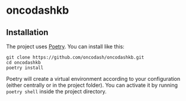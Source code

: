 # oncodashkb
## Installation
The project uses [Poetry](https://python-poetry.org). You can install like this:

```
git clone https://github.com/oncodash/oncodashkb.git
cd oncodashkb
poetry install
```

Poetry will create a virtual environment according to your configuration (either
centrally or in the project folder). You can activate it by running `poetry
shell` inside the project directory.
